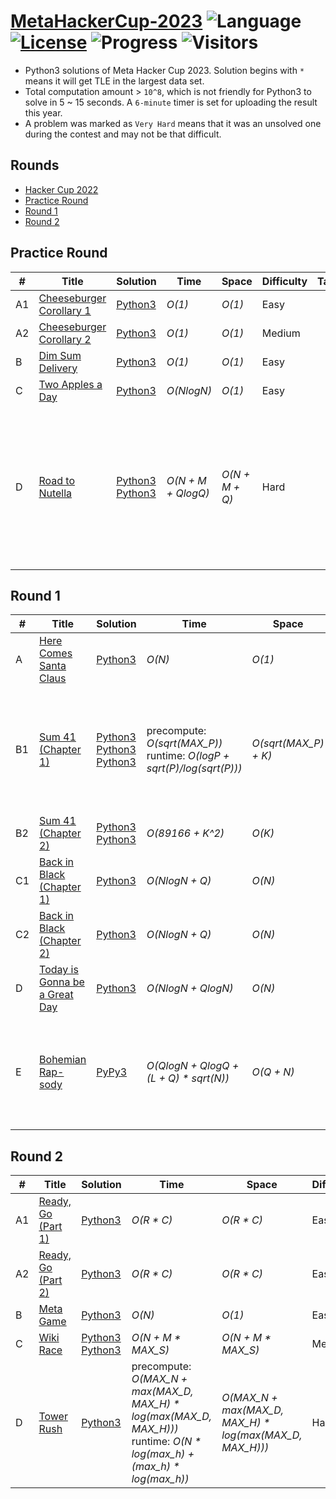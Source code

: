 # [MetaHackerCup-2023](https://www.facebook.com/hackercup/past_rounds/) ![Language](https://img.shields.io/badge/language-Python3-orange.svg) [![License](https://img.shields.io/badge/license-MIT-blue.svg)](./LICENSE) ![Progress](https://img.shields.io/badge/progress-17%20%2F%2017-ff69b4.svg) ![Visitors](https://visitor-badge.laobi.icu/badge?page_id=kamyu104.metahackercup.2023)

* Python3 solutions of Meta Hacker Cup 2023. Solution begins with `*` means it will get TLE in the largest data set.
* Total computation amount > `10^8`, which is not friendly for Python3 to solve in 5 ~ 15 seconds. A `6-minute` timer is set for uploading the result this year.
* A problem was marked as `Very Hard` means that it was an unsolved one during the contest and may not be that difficult.


## Rounds

* [Hacker Cup 2022](https://github.com/kamyu104/MetaHackerCup-2022)
* [Practice Round](https://github.com/kamyu104/MetaHackerCup-2032#practice-round)
* [Round 1](https://github.com/kamyu104/MetaHackerCup-2032#round-1)
* [Round 2](https://github.com/kamyu104/MetaHackerCup-2032#round-2)

## Practice Round
| # | Title | Solution | Time | Space | Difficulty | Tag | Note |
|---| ----- | -------- | ---- | ----- | ---------- | --- | ---- |
|A1| [Cheeseburger Corollary 1](https://www.facebook.com/codingcompetitions/hacker-cup/2023/practice-round/problems/A1)| [Python3](./Practice%20Round/cheeseburger_corollary_1.py3) | _O(1)_ | _O(1)_ | Easy | | Math |
|A2| [Cheeseburger Corollary 2](https://www.facebook.com/codingcompetitions/hacker-cup/2023/practice-round/problems/A2)| [Python3](./Practice%20Round/cheeseburger_corollary_2.py3) | _O(1)_ | _O(1)_ | Medium | | Math |
|B| [Dim Sum Delivery](https://www.facebook.com/codingcompetitions/hacker-cup/2023/practice-round/problems/B)| [Python3](./Practice%20Round/dim_sum_delivery.py3) | _O(1)_ | _O(1)_ | Easy | | Game |
|C| [Two Apples a Day](https://www.facebook.com/codingcompetitions/hacker-cup/2023/practice-round/problems/C)| [Python3](./Practice%20Round/two_apples_a_day.py3) | _O(NlogN)_ | _O(1)_ | Easy | | Sort, Two Pointers |
|D| [Road to Nutella](https://www.facebook.com/codingcompetitions/hacker-cup/2023/practice-round/problems/D)| [Python3](./Practice%20Round/road_to_nutella.py3) [Python3](./Practice%20Round/road_to_nutella2.py3) | _O(N + M + QlogQ)_ | _O(N + M + Q)_ | Hard | | `Tarjan's Algorithm`, Biconnected Components, DFS, Bipartite Coloring, BFS, LCA, Binary Lifting, Counting Sort, Union Find, DSU |

## Round 1
| # | Title | Solution | Time | Space | Difficulty | Tag | Note |
|---| ----- | -------- | ---- | ----- | ---------- | --- | ---- |
|A| [Here Comes Santa Claus](https://www.facebook.com/codingcompetitions/hacker-cup/2023/round-1/problems/A)| [Python3](./Round%201/here_comes_santa_claus.py3) | _O(N)_ | _O(1)_ | Easy | | Math |
|B1| [Sum 41 (Chapter 1)](https://www.facebook.com/codingcompetitions/hacker-cup/2023/round-1/problems/B1)| [Python3](./Round%201/sum_41_chapter_1.py3) [Python3](./Round%201/sum_41_chapter_1-2.py3) [Python3](./Round%201/sum_41_chapter_1-3.py3) | precompute: _O(sqrt(MAX_P))_<br> runtime: _O(logP + sqrt(P)/log(sqrt(P)))_ | _O(sqrt(MAX_P) + K)_ | Easy | | Constructive Algorithms, Greedy, Number Theory, `Linear Sieve of Eratosthenes`, Backtracking, Unique Partitions |
|B2| [Sum 41 (Chapter 2)](https://www.facebook.com/codingcompetitions/hacker-cup/2023/round-1/problems/B2)| [Python3](./Round%201/sum_41_chapter_2.py3) [Python3](./Round%201/sum_41_chapter_2-2.py3) | _O(89166 + K^2)_ | _O(K)_ | Medium | | Backtracking, Unique Partitions |
|C1| [Back in Black (Chapter 1)](https://www.facebook.com/codingcompetitions/hacker-cup/2023/round-1/problems/C1)| [Python3](./Round%201/back_in_black_chapter_1.py3) | _O(NlogN + Q)_ | _O(N)_ | Easy | | Number Theory, Greedy |
|C2| [Back in Black (Chapter 2)](https://www.facebook.com/codingcompetitions/hacker-cup/2023/round-1/problems/C2)| [Python3](./Round%201/back_in_black_chapter_2.py3) | _O(NlogN + Q)_ | _O(N)_ | Medium | | Number Theory, Greedy |
|D| [Today is Gonna be a Great Day](https://www.facebook.com/codingcompetitions/hacker-cup/2023/round-1/problems/D)| [Python3](./Round%201/today_is_gonna_be_a_great_day.py3) | _O(NlogN + QlogN)_ | _O(N)_ | Medium | | Segment Tree |
|E| [Bohemian Rap-sody](https://www.facebook.com/codingcompetitions/hacker-cup/2023/round-1/problems/E)| [PyPy3](./Round%201/bohemian_rapsody.py3) | _O(QlogN + QlogQ + (L + Q) * sqrt(N))_ | _O(Q + N)_ | Hard | | Trie, Offline Solution, Binary Search, Sqrt Decomposition, `Mo's Algorithm`, Freq Table, Prefix Sum, Math |

## Round 2
| # | Title | Solution | Time | Space | Difficulty | Tag | Note |
|---| ----- | -------- | ---- | ----- | ---------- | --- | ---- |
|A1| [Ready, Go (Part 1)](https://www.facebook.com/codingcompetitions/hacker-cup/2023/round-2/problems/A1)| [Python3](./Round%202/ready_go_part_1.py3) | _O(R * C)_ | _O(R * C)_ | Easy | | BFS |
|A2| [Ready, Go (Part 2)](https://www.facebook.com/codingcompetitions/hacker-cup/2023/round-2/problems/A1)| [Python3](./Round%202/ready_go_part_2.py3) | _O(R * C)_ | _O(R * C)_ | Easy | | BFS, DP |
|B| [Meta Game](https://www.facebook.com/codingcompetitions/hacker-cup/2023/round-2/problems/B)| [Python3](./Round%202/meta_game.py3) | _O(N)_ | _O(1)_ | Easy | | Array |
|C| [Wiki Race](https://www.facebook.com/codingcompetitions/hacker-cup/2023/round-2/problems/C)| [Python3](./Round%202/wiki_race.py3) [Python3](./Round%202/wiki_race2.py3) | _O(N + M * MAX_S)_ | _O(N + M * MAX_S)_ | Medium | | DFS, Freq Table, Tree DP |
|D| [Tower Rush](https://www.facebook.com/codingcompetitions/hacker-cup/2023/round-2/problems/D)| [Python3](./Round%202/tower_rush.py3) | precompute: _O(MAX_N + max(MAX_D, MAX_H) * log(max(MAX_D, MAX_H)))_<br>runtime: _O(N * log(max_h) + (max_h) * log(max_h))_ | _O(MAX_N + max(MAX_D, MAX_H) * log(max(MAX_D, MAX_H)))_ | Hard | | Number Theory, `Linear Sieve of Eratosthenes`, Mobius Function, Combinatorics |
